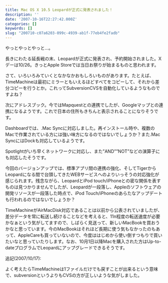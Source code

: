 ```yaml
---
title: Mac OS X 10.5 Leopardが正式に発表されました！
description: ''
date: '2007-10-16T22:27:42.000Z'
categories: []
keywords: []
slug: "200710-c07a6203-099c-4939-ab1f-77eb4fe2fadb"
---
```

やっとやっとやっと…。

長きにわたる延長戦の末、Leopardが正式に発表され、予約開始されました。Xデーは10/26。きっとApple Storeでは当日お祭りが始まるものと思われます。

さて、いろいろみていくとなかなかおもしろいものがあります。たとえば、TimeMachineは最初にミラーともいえるほどすべてをコピーして、それから差分コピーを行うとか。これってSubversionCVSを自動化しているようなものですよね？

次にアドレスブック。今ではMapquestとの連携でしたが、Googleマップとの連携になるようです。これで日本の住所もきちんと表示されることになりそうです。

Dashboardでは、.Mac Syncに対応しました。再インストール時や、複数のMacで作業されている方には強い味方になるのではないでしょうか？また.Mac SyncにはDockも対応しているようです。

Spotlightがいち早くネットワークに対応し、また”AND””NOT”などの演算子にも対応したそうです。

今回のバージョンアップでは、標準アプリ間の連携の強化、そしてTigerからLeopardになる間で台頭してきたWEBサービスへのよりいっそうの対応強化が感じられます。残念ながら、LeopardとiPod touch/iPhoneとの密な関係を表すものは見つかりませんでしたが、Leopardが一段落し、Appleのソフトウェアの開発リソースが一段落した時点で、iPod Touch/iPhoneのあらたなアップデートも行われるのではないでしょうか？

TimeMachineがAirMacDisk対応であることは以前から公表されていましたが、差分データを常に転送し続けることなどを考えると、11n程度の転送速度が必要かなぁという気がしてますので、しばらく見送って、新しいMacBookを買おうかなと思っています。今のMacBookはそれほど長期に使う気もなかったのもあって、AppleCareも買っていないので、今度ははじめから使い倒すつもりで買いたいなと思っていたりします。なお、10月1日以降Macを購入された方はUp-to-dateプログラムでLeopardにアップグレードできるそうです。

追記(2007/10/17):

よく考えたらTimeMachineは1ファイルだけでも戻すことが出来るという意味で、subversionというよりもCVSの方が正しいような気がしました。